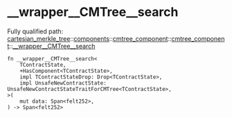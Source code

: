 # __wrapper__CMTree__search

Fully qualified path: [cartesian_merkle_tree](./cartesian_merkle_tree.md)::[components](./cartesian_merkle_tree-components.md)::[cmtree_component](./cartesian_merkle_tree-components-cmtree_component.md)::[cmtree_component](./cartesian_merkle_tree-components-cmtree_component-cmtree_component.md)::[__wrapper__CMTree__search](./cartesian_merkle_tree-components-cmtree_component-cmtree_component-__wrapper__CMTree__search.md)

<pre><code class="language-cairo">fn __wrapper__CMTree__search&lt;
    TContractState,
    +HasComponent&lt;TContractState&gt;,
    impl TContractStateDrop: Drop&lt;TContractState&gt;,
    impl UnsafeNewContractState: UnsafeNewContractStateTraitForCMTree&lt;TContractState&gt;,
&gt;(
    mut data: Span&lt;felt252&gt;,
) -&gt; Span&lt;felt252&gt;</code></pre>

